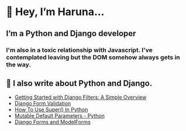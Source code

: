 # 👋 Hey, I’m Haruna...
## I’m a Python and Django developer
### I'm also in a toxic relationship with Javascript. I've contemplated leaving but the DOM somehow always gets in the way.



## 📩 I also write about Python and Django.
<!-- BLOG-POST-LIST:START -->
- [Getting Started with Django Filters: A Simple Overview](https://harunacodes.com/getting-started-with-django-filters-a-simple-overview)
- [Django Form Validation](https://harunacodes.com/django-form-validation)
- [How To Use Super&lpar;&rpar; In Python](https://harunacodes.com/how-to-use-super-in-python)
- [Mutable Default Parameters - Python](https://harunacodes.com/mutable-default-parameters-python)
- [Django Forms and ModelForms](https://harunacodes.com/django-forms-and-modelforms)
<!-- BLOG-POST-LIST:END -->

<!---
Rone10/Rone10 is a ✨ special ✨ repository because its `README.md` (this file) appears on your GitHub profile.
You can click the Preview link to take a look at your changes.
--->
